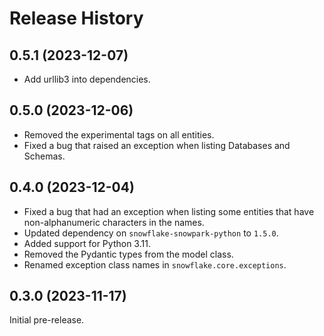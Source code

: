 # Release History
## 0.5.1 (2023-12-07)

- Add urllib3 into dependencies.

## 0.5.0 (2023-12-06)

- Removed the experimental tags on all entities.
- Fixed a bug that raised an exception when listing Databases and Schemas.

## 0.4.0 (2023-12-04)
- Fixed a bug that had an exception when listing some entities that have non-alphanumeric characters in the names.
- Updated dependency on `snowflake-snowpark-python` to `1.5.0`.
- Added support for Python 3.11.
- Removed the Pydantic types from the model class.
- Renamed exception class names in `snowflake.core.exceptions`.

## 0.3.0 (2023-11-17)

Initial pre-release.
